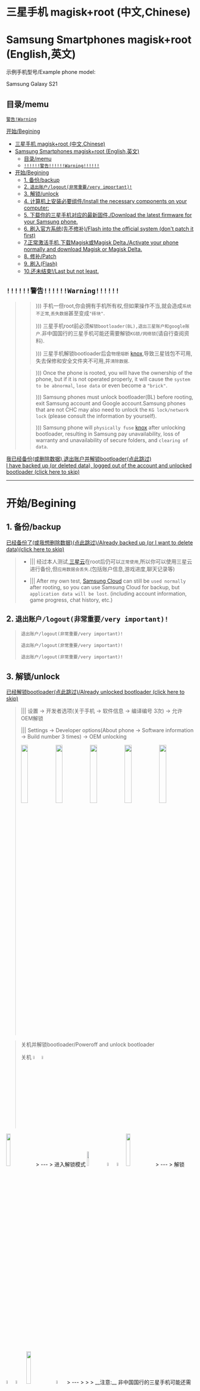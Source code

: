 # 三星手机 magisk+root (中文,Chinese)
# Samsung Smartphones magisk+root (English,英文)

示例手机型号/Example phone model:

Samsung Galaxy S21

目录/memu
---
[`警告!Warning`](#`!!!!!!警告!!!!!!Warning!!!!!!`)

[开始/Begining](#开始/Begining)

- [三星手机 magisk+root (中文,Chinese)](#三星手机-magiskroot-中文chinese)
- [Samsung Smartphones magisk+root (English,英文)](#samsung-smartphones-magiskroot-english英文)
	- [目录/memu](#目录memu)
	- [`!!!!!!警告!!!!!!Warning!!!!!!`](#警告warning)
- [开始/Begining](#开始begining)
	- [1. 备份/backup](#1-备份backup)
	- [2. `退出账户/logout(非常重要/very important)!`](#2-退出账户logout非常重要very-important)
	- [3. 解锁/unlock](#3-解锁unlock)
	- [4. 计算机上安装必要组件/Install the necessary components on your computer:](#4-计算机上安装必要组件install-the-necessary-components-on-your-computer)
	- [5. 下载你的三星手机对应的最新固件./Download the latest firmware for your Samsung phone.](#5-下载你的三星手机对应的最新固件download-the-latest-firmware-for-your-samsung-phone)
	- [6. 刷入官方系统(先不修补)/Flash into the official system (don't patch it first)](#6-刷入官方系统先不修补flash-into-the-official-system-dont-patch-it-first)
	- [7.正常激活手机,下载Magisk或Magisk Delta./Activate your phone normally and download Magisk or Magisk Delta.](#7正常激活手机下载magisk或magisk-deltaactivate-your-phone-normally-and-download-magisk-or-magisk-delta)
	- [8. 修补/Patch](#8-修补patch)
	- [9. 刷入(Flash)](#9-刷入flash)
	- [10.还未结束!/Last but not least.](#10还未结束last-but-not-least)

## `!!!!!!警告!!!!!!Warning!!!!!!`
> > ))) 手机一但root,你会拥有手机所有权,但如果操作不当,就会造成`系统不正常`,`丢失数据`甚至变成`"砖块"`.
> >
> > ))) 三星手机root前必须`解锁bootloader(BL),退出三星账户和google账户`.非中国国行的三星手机可能还需要解锁`KG锁/网络锁`(请自行查阅资料).
> >
> > ))) 三星手机解锁bootloader后会`物理熔断` [knox](https://samsung.com/security),导致三星钱包不可用,失去保修和安全文件夹不可用,并`清除数据`.
>
> > ))) Once the phone is rooted, you will have the ownership of the phone, but if it is not operated properly, it will cause the `system to be abnormal`, `lose data` or even become a `"brick"`.
> >
> > ))) Samsung phones must unlock bootloader(BL) before rooting, exit Samsung account and Google account.Samsung phones that are not CHC may also need to unlock the `KG lock/network lock` (please consult the information by yourself).
> >
> > ))) Samsung phone will `physically fuse` [knox](https://samsung.com/security) after unlocking bootloader, resulting in Samsung pay unavailability, loss of warranty and unavailability of secure folders, and `clearing of data`.

[我已经备份(或删除数据),退出账户并解锁bootloader(点此跳过)<br />I have backed up (or deleted data), logged out of the account and unlocked bootloader (click here to skip)](#4-计算机上安装必要组件install-the-necessary-components-on-your-computer)

---

# 开始/Begining
## 1. 备份/backup
[已经备份了(或我想删除数据)(点此跳过)/Already backed up (or I want to delete data)(click here to skip)](#2-退出账户logout非常重要very-important)

> * ||| 经过本人测试,[三星云](https://support.samsungcloud.com)在root后仍可以`正常使用`,所以你可以使用三星云进行备份,但`应用数据会丢失`.(包括账户信息,游戏进度,聊天记录等)
>
> * ||| After my own test, [Samsung Cloud](https://support.samsungcloud.com) can still be `used normally` after rooting, so you can use Samsung Cloud for backup, but `application data will be lost`. (including account information, game progress, chat history, etc.)

## 2. `退出账户/logout(非常重要/very important)!`
> `退出账户/logout(非常重要/very important)!`
>
> `退出账户/logout(非常重要/very important)!`
>
> `退出账户/logout(非常重要/very important)!`

## 3. 解锁/unlock
[已经解锁bootloader(点此跳过)/Already unlocked bootloader (click here to skip)](#4-计算机上安装必要组件install-the-necessary-components-on-your-computer)

> ||| 设置 -> 开发者选项(关于手机 -> 软件信息 -> 编译编号 3次) -> 允许OEM解锁
>
> ||| Settings -> Developer options(About phone -> Software information -> Build number 3 times) -> OEM unlocking
>
> <img src="screen/关于手机.svg" width="20%" /><img src="screen/软件信息.svg"  width="20%" /><img src="screen/编译编号.svg" width="20%" /><img src="screen/开发者选项.svg" width="20%" /><img src="screen/OEM解锁.svg" width="20%" />

> 关机并解锁bootloader/Poweroff and unlock bootloader
>
> 关机 <img src="button/s-.svg" width="5%" /><img src="button/7s.svg" width="5%" />
<img src="screen/poweroff.svg" width="15%" />
> ---
> 进入解锁模式 <img src="button/USB.svg" width="10%" /> <img src="button/+-.svg" width="5%" /><img src="button/7s.svg" width="5%" /><img src="screen/warning.svg" width="15%" />
> ---
> 解锁 <img src="button/+.svg" width="5%" /><img src="button/7s.svg" width="5%" /> <img src="screen/unlock-UI.svg" width="15%"/> <img src="button/+.svg" width="5%" />
> ---
>
> > __注意:__ 非中国国行的三星手机可能还需要解锁`KG锁/网络锁`(请自行查阅资料).
> >
> > __Note:__ Samsung phones that are not CHC may also need to unlock the `KG lock/network lock` (please consult the information by yourself).

请等待一段时间.你可以趁这个时间下载 Odin3 和 Frija以及必要组件.


Please wait for a while.You can download Odin3, Frija and the necessary components during this time.

[![Download Odin3, Frija & necessary components(必要组件)](https://img.shields.io/badge/Download-Odin3,_Frija_&_necessary_components(必要组件)-blue)](https://linux-rm.github.io/link/3)
https://linux-rm.github.io/link/3

## 4. 计算机上安装必要组件/Install the necessary components on your computer:
>
> 下载 Odin3 和 Frija 以及必要组件.
>
> Download Odin3, Frija and the necessary components.
>
> [![Download Odin3, Frija & necessary components(必要组件)](https://img.shields.io/badge/Download-Odin3,_Frija_&_necessary_components(必要组件)-blue)](https://linux-rm.github.io/link/3)
https://linux-rm.github.io/link/3
>
> > 解压缩并以管理员身份运行/Unzip and run as administrator.
> >
> > 接下来你的电脑会收到更新重启,一般20分钟就能完成./Your computer will then receive an update restart, which will usually take 20 minutes




## 5. 下载你的三星手机对应的最新固件./Download the latest firmware for your Samsung phone.

> 打开/Open `Frija`
>
> <img src="PC/2.png" width="50%"/><img src="PC/3.png" width="50%"/>
>
> * !!! __`由于下载的固件还需要由软件解密,所以不要以为速度为0kb/s就是下载完了.`__
>
> * !!! __`Since the downloaded firmware also needs to be decrypted by the software, do not think that a speed of 0kb/s means that the download is finished.`__
>
> 等待约半小时/Wait about half an hour
>
> <img src="PC/4.png" width="50%"/><img src="PC/5.png" width="50%"/>
>
> 解压固件包后你就可以得到三星刷机5件套./After unzipping the firmware package, you can get the Samsung flashing 5-piece set.

## 6. 刷入官方系统(先不修补)/Flash into the official system (don't patch it first)
> 手机关机,进入下载模式./Turn off your phone and enter the download mode.
>
> <img src="button/s-.svg" width="5%" /><img src="button/7s.svg" width="5%" /> <img src="screen/poweroff.svg" width="10%" /> <img src="button/USB.svg" width="10%" /> <img src="button/+-.svg" width="5%" /><img src="button/7s.svg" width="5%" /><img src="screen/warning.svg" width="15%" /> <img src="button/+.svg" width="5%" /> <img src="screen/download-mode.png" width="15%">
>
> 在你的计算机上电脑打开 odin3./Open odin3 on your computer.
>
> 将BL,AP,CP,CSC打钩,选择对应前缀的刷机包,注意CSC要选择`CSC_CSC`而不是HOME_CSC
>
> Tick BL, AP, CP, CSC, select the flashing package with the corresponding prefix, and note that CSC should select `CSC_CSC` instead of HOME_CSC
>
> <img src="PC/6.png"/>
>
> 等待5分钟./Wait 5 minutes.
>
> 你的手机会清除数据并自动重启./Your phone will clear the data and restart automatically
>
> 如果系统能正常进入"欢迎"界面,那么你离root成功又进了一步,否则请[点击返回](#5-下载你的三星手机对应的最新固件download-the-latest-firmware-for-your-samsung-phone)
>
> If the system can enter the "Welcome" screen normally, then you are one step closer to root success, otherwise please [click to return](#5-下载你的三星手机对应的最新固件download-the-latest-firmware-for-your-samsung-phone)

## 7.正常激活手机,下载Magisk或Magisk Delta./Activate your phone normally and download Magisk or Magisk Delta.

[![Download Magisk Delta](https://img.shields.io/badge/Download-Magisk_Delta-red)](https://linux-rm.github.io/link/1)
https://linux-rm.github.io/link/1

## 8. 修补/Patch
> 在电脑上复制AP文件到手机/Copy the AP file on the computer to the phone.
>
> <img src="screen/复制AP.png">
>
> 打开/Open Magisk(Delta)
>
> <img src="screen/Magisk-Delta.png" width="20%">
> <img src="screen/安装.svg" width="20%"><img src="screen/选择并修补一个文件.png" width="20%"><img src="screen/选择文件.png" width="20%"><img src="screen/开始修补.png" width="20%"><img src="screen/修补完成.png" width="20%">
>
> 把修补后的文件复制到电脑上./Copy the patched files to your computer.
>
> Path: /storage/emulated/0/Download/magisk_patch-xxx
>

## 9. 刷入(Flash)
> > 同/Same as [#6](#6-刷入官方系统先不修补flash-into-the-official-system-dont-patch-it-first).
> >
> > 但AP改为修补后的文件./But the AP changes to the patched file.
>
> > 如果刷入成功,你会看到带黄色感叹号的红色警告信息.
> >
> > If the flash is successful, you'll see a red warning message with a yellow exclamation mark.
>
> > 若出现错误,则按音量键让其选择`Factory reset(恢复出场设置)`,并按下侧键进行确认.
> >
> > If an error occurs, press the volume key to select 'Factory reset' and press the side button to confirm.
>
> > 提示: 你的 ROOT 不会因为恢复出厂设置而丢失.
> >
> > Tips: Your ROOT will not be lost due to factory reset.

## 10.还未结束!/Last but not least.
当你激活手机时,会报错 `[2002] -45` ,不必担心,以下是解决方法:

When you activate your phone, it displays `[2002] -45`, don't worry, here's how to fix it:

> 欢迎 -> 辅助功能 -> TalkBack -> 设置 -> 盲文键盘 -> 设置盲文键盘 -> [Gbard](.)(超链接) -> 浏览器
>
> Welcome -> Accessibility -> TalkBack -> Settings -> Braille Keyboard -> Set Braille Keyboard -> [Gbard](.)(Hyperlinks) -> browser
>
> <img src="screen/欢迎.png" width="10%" /><img src="screen/辅助功能.png" width="10%" /><img src="screen/TalkBack.png" width="10%" /><img src="screen/TalkBack-设置.png" width="10%" /><img src="screen/盲文键盘.png" width="10%" /><img src="screen/Gboard.png" width="10%" /><img src="screen/三星浏览器.png" width="10%" /><img src="screen/三星浏览器个人信息.png" width="10%" /><img src="screen/三星浏览器权限.png" width="10%" /><img src="screen/新闻资讯.png" width="10%" />

> 输入 URL 下载并安装:
>
> Enter the URL to download and install:
>
> [![Download Magisk Delta](https://img.shields.io/badge/Download-Magisk_Delta-red)](https://linux-rm.github.io/link/1)
https://linux-rm.github.io/link/1

> <img src="screen/Magisk-Delta.png" width="25%"><img src="screen/修复环境.png" width="25%" /><img src="screen/最后安装.png" width="25%" /><img src="screen/结束.png" width="25%" />

> 重启后下载并安装模块:
>
> Download and install the module after rebooting:
>
> [![Download samsung-activation-bypass-v2 module](https://img.shields.io/badge/Download-samsung--activation--bypass--v2_module-green)](https://linux-rm.github.io/link/2)
https://linux-rm.github.io/link/2

您可以使用 root 了.

You can use the root.

